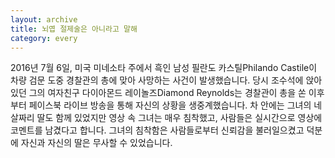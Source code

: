 ```yaml
---
layout: archive
title: 뇌엽 절제술은 아니라고 말해
category: every
---
```


2016년 7월 6일, 미국 미네소타 주에서 흑인 남성 필란도 카스틸Philando Castile이 차량 검문 도중 경찰관의 총에 맞아 사망하는 사건이 발생했습니다. 당시 조수석에 앉아 있던 그의 여자친구 다이아몬드 레이놀즈Diamond Reynolds는 경찰관이 총을 쏜 이후부터 페이스북 라이브 방송을 통해 자신의 상황을 생중계했습니다. 차 안에는 그녀의 네 살짜리 딸도 함께 있었지만 영상 속 그녀는 매우 침착했고, 사람들은 실시간으로 영상에 코멘트를 남겼다고 합니다. 그녀의 침착함은 사람들로부터 신뢰감을 불러일으켰고 덕분에 자신과 자신의 딸은 무사할 수 있었습니다.
